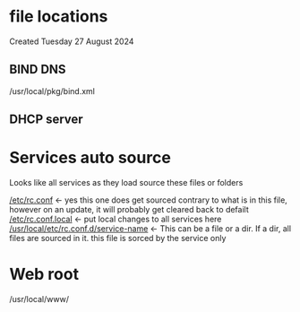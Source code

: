 # file locations
Created Tuesday 27 August 2024

BIND DNS
--------

/usr/local/pkg/bind.xml

DHCP server
-----------


Services auto source
====================

Looks like all services as they load source these files or folders

[/etc/rc.conf](file:///etc/rc.conf)         ←  yes this one does get sourced contrary to what is in this file, however on an update, it will probably get cleared back to defailt
[/etc/rc.conf.local](file:///etc/rc.conf.local) ← put local changes to all services here
[/usr/local/etc/rc.conf.d/service-name](file:///usr/local/etc/rc.conf.d/service-name) ← This can be a file or a dir. If a dir, all files are sourced in it. this file is sorced by the service only

Web root
========

/usr/local/www/

